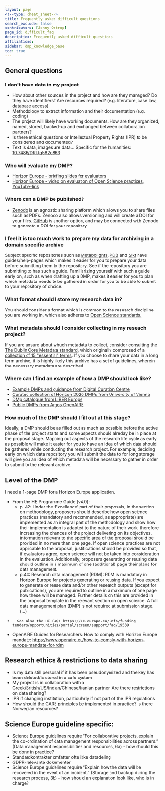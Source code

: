 ```yaml
---
layout: page
<!--type: cheat_sheet-->
title: Frequently asked difficult questions
search_exclude: false
contributors: [Jenny Ostrop]
page_id: difficult_faq
description: Frequently asked difficult questions
affiliations: 
sidebar: dmp_knowledge_base
toc: true
---
```

## General questions

### I don't have data in my project
- How about other sources in the project and how are they managed? Do they have identifiers? Are resources required? (e.g. literature, case law, database access)
- Methodology to extract information and their documentation (e.g. coding)
- The project will likely have working documents. How are they organized, named, stored, backed-up and exchanged between collaboration partners?
- Is there ethical questions or Intellectual Property Rights (IPR) to be considered and documented?
- Text is data, images are data… Specific for the humanities: [10.7486/DRI.tq582c863](https://doi.org/10.7486/DRI.tq582c863)

### Who will evaluate my DMP?
- [Horizon Europe - briefing slides for evaluators](https://ec.europa.eu/info/funding-tenders/opportunities/docs/2021-2027/experts/standard-briefing-slides-for-experts_he_en.pdf)
- [Horizon Europe - video on evaluation of Open Science practices](https://ec.europa.eu/info/funding-tenders/opportunities/portal/screen/support/videos), [YouTube-link](https://www.youtube.com/watch?v=EiJ8RaD3WBw)

<!--- ### Who can quality-control my DMP? -->

### Where can a DMP be published?
- [Zenodo](https://zenodo.org/) is an agnostic sharing platform which allows you to share files such as PDFs. Zenodo also allows versioning and will create a DOI for your files. [GitHub](https://github.com/) is another option, and may be connected with Zenodo to generate a DOI for your repository

### I feel it is too much work to prepare my data for archiving in a domain specific archive

Subject specific repositories such as [Metabolights](https://www.ebi.ac.uk/metabolights/editor/guides/Quick_start_Guide/Quick_start_overview), [PDB](https://www.wwpdb.org/deposition/tutorial) and [Sikt](https://sikt.no/tjenester/arkivere-data/klargjore-forskningsdata-arkivering) have guides/help-pages which makes it easier for you to prepare your data before submitting them to the repository. See if the repository you are submitting to has such a guide. Familiarizing yourself with such a guide early on, such as when drafting up a DMP, makes it easier for you to plan which metadata needs to be gathered in order for you to be able to submit to your repository of choice. <!--- Apart from Sikt, these are very geared towards life sciences. If anyone has better examples, please feel free to remove/replace/add  -->

### What format should I store my research data in?
You should consider a format which is common to the research discipline you are working in, which also adheres to [Open Science standards.](https://opendatahandbook.org/guide/en/appendices/file-formats/)

### What metadata should I consider collecting in my reseach project?

If you are unsure about whuch metadata to collect, consider consulting the [The Dublin Core Metadata standard](https://www.dublincore.org/), which originally comprosed of a [collection of 15 "essential" terms](https://www.dublincore.org/specifications/dublin-core/dcmi-terms/#section-3).
If you choose to share your data in a long term archive, it is highly likely this archive has a set of guidelines, wherein the necessary metadata are described. 

<!--- ### What should be considered when writing a DMP for Citizen Science projects? -->

### Where can I find an example of how a DMP should look like?
- [Example DMPs and guidance from Digital Curation Centre](https://www.dcc.ac.uk/resources/data-management-plans/guidance-examples)
- [Curated collection of Horizon 2020 DMPs from University of Vienna](https://phaidra.univie.ac.at/search#?page=1&pagesize=10&collection=o:1140797)
- [DMp catalogue from LIBER Europe](https://libereurope.eu/working-group/research-data-management/plans/)
- [Public DMPs from Argos OpenAIRE](https://argos.openaire.eu/explore-plans)

### How much of the DMP should I fill out at this stage?

Ideally, a DMP should be as filled out as much as possible before the active phase of the project starts and some aspects should alreday be in place at the proposal stage. Mapping out aspects of the research life cycle as early as possible will make it easier for you to have an idea of which data should be gathered while conducting the research project. For example; deciding early on which data repository you will submit the data to for long storage will give you an idea of which metadata will be necessary to gather in order to submit to the relevant archive.

## Level of the DMP

I need a 1-page DMP for a Horizon Europe application.<br/>

- From the HE Programme Guide (v4.0):  
	-	p. 42: Under the ‘Excellence’ part of their proposals, in the section on methodology, proposers should describe how open science practices (mandatory and recommended, as appropriate) are implemented as an integral part of the methodology and show how their implementation is adapted to the nature of their work, therefore increasing the chances of the project delivering on its objectives. Information relevant to the specific area of the proposal should be provided in no more than one page. If open science practices are not applicable to the proposal, justifications should be provided so that, if evaluators agree, open science will not be taken into consideration in the evaluation. Additionally, proposers generating or reusing data should outline in a maximum of one (additional) page their plans for data management.
   	-	p.43: Research data management (RDM): RDM is mandatory in Horizon Europe for projects generating or reusing data. If you expect to generate or reuse data and/or other research outputs (except for publications), you are required to outline in a maximum of one page how these will be managed. Further details on this are provided in the proposal template in the relevant section on open science. A full data management plan (DMP) is not required at submission stage.(...)
-		See also the HE FAQ: https://ec.europa.eu/info/funding-tenders/opportunities/portal/screen/support/faq/19539
-	OpenAIRE Guides for Researchers: How to comply with Horizon Europe mandate: https://www.openaire.eu/how-to-comply-with-horizon-europe-mandate-for-rdm


## Research ethics & restrictions to data sharing

-	Is my data still personal if it has been pseudonymized and the key has been deleted/is stored in a safe system
-	My project is in collaboration with a Greek/British/US/Indian/Chinese/Iranian partner. Are there restrictions on data sharing?
-	IPR if changing institution, particularly if not part of the IPR regulations
-	How should the CARE principles be implemented in practice? Is there Norwegian resources? 


## Science Europe guideline specific:
- Science Europe guidelines require “For collaborative projects, explain the co-ordination of data management responsibilities across partners.” (Data management responsibilities and resources, 6a) - how should this be done in practice?
- Standardkontrakter omfatter ofte ikke datadeling
- GDPR-relevante dokumenter
- Science Europe guidelines require “Explain how the data will be recovered in the event of an incident.” (Storage and backup during the research process, 3b) – how should an explanation look like, who is in charge?

